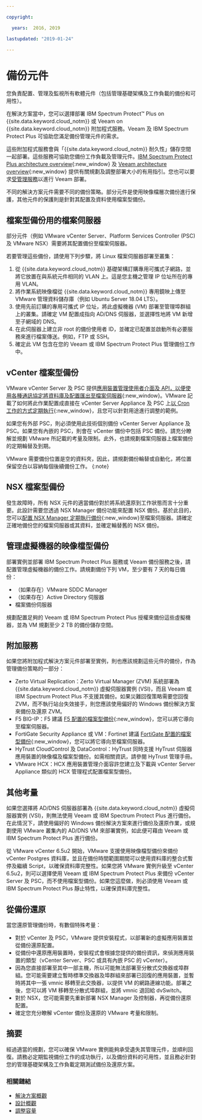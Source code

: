 ```yaml
---

copyright:

  years:  2016, 2019

lastupdated: "2019-01-24"

---
```


# 備份元件

您負責配置、管理及監視所有軟體元件（包括管理基礎架構及工作負載的備份和可用性）。

在解決方案當中，您可以選擇部署 IBM Spectrum Protect&trade; Plus on {{site.data.keyword.cloud_notm}} 或 Veeam on {{site.data.keyword.cloud_notm}} 附加程式服務。Veeam 及 IBM Spectrum Protect Plus 可協助您滿足備份管理元件的需求。

這些附加程式服務會與「{{site.data.keyword.cloud_notm}} 耐久性」儲存空間一起部署。這些服務可協助您備份工作負載及管理元件。[IBM Spectrum Protect Plus architecture overview](https://www.ibm.com/cloud/garage/architectures/implementation/virtualization_backup_spplus){:new_window} 及 [Veeam architecture overview](https://www.ibm.com/cloud/garage/architectures/implementation/virtualization_backup_veeam){:new_window} 提供有關規劃及調整部署大小的有用指引。您也可以要求[受管理服務](/docs/services/vmwaresolutions/services/managing_veeam_services.html)以進行 Veeam 部署。

不同的解決方案元件需要不同的備份策略。部分元件是使用映像檔層次備份進行保護，其他元件的保護則是針對其配置及資料使用檔案型備份。

## 檔案型備份用的檔案伺服器

部分元件（例如 VMware vCenter Server、Platform Services Controller (PSC) 及 VMware NSX）需要將其配置備份至檔案伺服器。

若要管理這些備份，請使用下列步驟，將 Linux 檔案伺服器部署至叢集：

1. 從 {{site.data.keyword.cloud_notm}} 基礎架構訂購專用可攜式子網路，並將它放置在與系統元件相同的 VLAN 上。這是您主機之管理 IP 位址所在的專用 VLAN。
2. 將作業系統映像檔從 {{site.data.keyword.cloud_notm}} 專用鏡映上傳至 VMware 管理資料儲存庫（例如 Ubuntu Server 18.04 LTS）。
3. 使用先前訂購的專用可攜式 IP 位址，將此虛擬機器 (VM) 部署至管理埠群組上的叢集。請確定 VM 配置成指向 AD/DNS 伺服器，並選擇性地將 VM 新增至子網域的 DNS。
4. 在此伺服器上建立非 root 的備份使用者 ID，並確定已配置並啟動所有必要服務來進行檔案傳送。例如，FTP 或 SSH。
5. 確定此 VM 包含在您的 Veeam 或 IBM Spectrum Protect Plus 管理備份工作中。

## vCenter 檔案型備份

VMware vCenter Server 及 PSC 提供[應用裝置管理使用者介面及 API，以便使用各種通訊協定將資料庫及配置匯出至檔案伺服器](https://docs.vmware.com/en/VMware-vSphere/6.5/com.vmware.vsphere.install.doc/GUID-3EAED005-B0A3-40CF-B40D-85AD247D7EA4.html){:new_window}。VMware 記載了如何將此作業配置成直接在 vCenter Server Appliance 及 PSC 上[以 Cron 工作的方式定期執行](https://pubs.vmware.com/vsphere-6-5/index.jsp?topic=%2Fcom.vmware.vsphere.vcsapg-rest.doc%2FGUID-222400F3-678E-4028-874F-1F83036D2E85.html){:new_window}，且您可以針對用途進行調整的範例。

如果您有外部 PSC，則必須使用此技術個別備份 vCenter Server Appliance 及 PSC。如果您有內嵌的 PSC，則會在 vCenter 備份中包括 PSC 備份。請充分瞭解並規劃 VMware 所記載的考量及限制。此外，也請規劃檔案伺服器上檔案備份的定期輪替及到期。

VMware 需要備份位置是空的資料夾，因此，請規劃備份輪替或自動化，將位置保留空白以容納每個後續備份工作。
{:note}

## NSX 檔案型備份

發生故障時，所有 NSX 元件的適當備份對於將系統還原到工作狀態而言十分重要。此設計需要您透過 NSX Manager 備份功能來配置 NSX 備份。基於此目的，您可以[配置 NSX Manager 定期執行備份](https://pubs.vmware.com/NSX-6/index.jsp?topic=%2Fcom.vmware.nsx.admin.doc%2FGUID-72EFCAB1-0B10-4007-A44C-09D38CD960D3.html){:new_window}至檔案伺服器。請確定正確地備份您的檔案伺服器或其資料，並確定輪替舊的 NSX 備份。

## 管理虛擬機器的映像檔型備份

部署實例並部署 IBM Spectrum Protect Plus 服務或 Veeam 備份服務之後，請配置管理虛擬機器的備份工作。請規劃備份下列 VM，至少要有 7 天的每日備份：

* （如果存在）VMware SDDC Manager
* （如果存在）Active Directory 伺服器
* 檔案備份伺服器

規劃配置足夠的 Veeam 或 IBM Spectrum Protect Plus 授權來備份這些虛擬機器，並為 VM 規劃至少 2 TB 的備份儲存空間。

## 附加服務               

如果您將附加程式解決方案元件部署至實例，則也應該規劃這些元件的備份，作為管理備份策略的一部分：

* Zerto Virtual Replication：Zerto Virtual Manager (ZVM) 系統部署為 {{site.data.keyword.cloud_notm}} 虛擬伺服器實例 (VSI)，而且 Veeam 或 IBM Spectrum Protect Plus 不支援其備份。如果災難回復策略需要您回復 ZVM，而不執行站台失效接手，則您應該使用偏好的 Windows 備份解決方案來備份及還原 ZVM。
* F5 BIG-IP：F5 建議 [F5 配置的檔案型備份](https://support.f5.com/csp/article/K13132){:new_window}，您可以將它導向至檔案伺服器。
* FortiGate Security Appliance 或 VM：Fortinet 建議 [FortiGate 配置的檔案型備份](http://help.fortinet.com/fos50hlp/54/Content/FortiOS/fortigate-best-practices-54/Firmware/Performing_Config_Backup.htm){:new_window}，您可以將它導向至檔案伺服器。
* HyTrust CloudControl 及 DataControl：HyTrust 同時支援 HyTrust 伺服器應用裝置的映像檔及檔案型備份。如需相關資訊，請參閱 HyTrust 管理手冊。
* VMware HCX：HCX 應用裝置管理介面容許您建立及下載與 vCenter Server Appliance 類似的 HCX 管理程式配置檔案型備份。

## 其他考量

如果您選擇將 AD/DNS 伺服器部署為 {{site.data.keyword.cloud_notm}} 虛擬伺服器實例 (VSI)，則無法使用 Veeam 或 IBM Spectrum Protect Plus 進行備份。在此情況下，請使用偏好的 Windows 備份解決方案來進行備份及還原作業，或規劃使用 VMware 叢集內的 AD/DNS VM 來部署實例，如此便可藉由 Veeam 或 IBM Spectrum Protect Plus 進行備份。

從 VMware vCenter 6.5u2 開始，VMware 支援使用映像檔型備份來備份 vCenter Postgres 資料庫，並且在備份時間範圍期間可以使用資料庫的整合式暫停及繼續 Script，以確保資料庫完整性。如果您將 VMware 實例升級至 vCenter 6.5u2，則可以選擇使用 Veeam 或 IBM Spectrum Protect Plus 來備份 vCenter Server 及 PSC，而不使用檔案型備份。如果您這麼做，則必須使用 Veeam 或 IBM Spectrum Protect Plus 靜止特性，以確保資料庫完整性。

## 從備份還原

當您還原管理備份時，有數個特殊考量：

* 對於 vCenter 及 PSC，VMware 提供安裝程式，以部署新的虛擬應用裝置並從備份還原配置。
* 從備份中還原應用裝置時，安裝程式會根據您提供的備份資訊，來偵測應用裝置的類型（vCenter Server、PSC 或具有內嵌 PSC 的 vCenter）。
* 因為您直接部署至其中一部主機，所以可能無法部署至分散式交換器或埠群組。您可能需要建立暫時標準交換器及埠群組來部署已回復的應用裝置，並暫時將其中一張 vmnic 移轉至此交換器，以提供 VM 的網路連線功能。部署之後，您可以將 VM 移轉至分散式埠群組，並將 vmnic 退回給 dvSwitch。
* 對於 NSX，您可能需要先重新部署 NSX Manager 及控制器，再從備份還原配置。
* 確定您充分瞭解 vCenter 備份及還原的 VMware 考量和限制。

## 摘要 

經過適當的規劃，您可以確保 VMware 實例能夠承受遺失其管理元件，並順利回復。請務必定期監視備份工作的成功執行，以及備份資料的可用性，並且務必針對您的管理基礎架構及工作負載定期測試備份及還原方案。

### 相關鏈結

* [解決方案概觀](/docs/services/vmwaresolutions/archiref/solution/solution_overview.html)
* [設計概觀](/docs/services/vmwaresolutions/archiref/solution/design_overview.html)
* [調整容量](/docs/services/vmwaresolutions/archiref/solution/solution_scaling.html)

